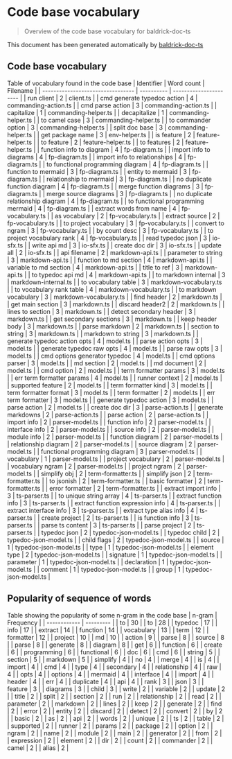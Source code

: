 # Code base vocabulary

> Overview of the code base vocabulary for baldrick-doc-ts

This document has been generated automatically by [baldrick-doc-ts](https://github.com/flarebyte/baldrick-doc-ts)

## Code base vocabulary

Table of vocabulary found in the code base
| Identifier                        | Word count | Filename               |
| --------------------------------- | ---------- | ---------------------- |
| run client                        | 2          | client.ts              |
| cmd generate typedoc action       | 4          | commanding-action.ts   |
| cmd parse action                  | 3          | commanding-action.ts   |
| capitalize                        | 1          | commanding-helper.ts   |
| decapitalize                      | 1          | commanding-helper.ts   |
| to camel case                     | 3          | commanding-helper.ts   |
| to commander option               | 3          | commanding-helper.ts   |
| split doc base                    | 3          | commanding-helper.ts   |
| get package name                  | 3          | env-helper.ts          |
| is feature                        | 2          | feature-helper.ts      |
| to feature                        | 2          | feature-helper.ts      |
| to features                       | 2          | feature-helper.ts      |
| function info to diagram          | 4          | fp-diagram.ts          |
| import info to diagrams           | 4          | fp-diagram.ts          |
| import info to relationships      | 4          | fp-diagram.ts          |
| to functional programming diagram | 4          | fp-diagram.ts          |
| function to mermaid               | 3          | fp-diagram.ts          |
| entity to mermaid                 | 3          | fp-diagram.ts          |
| relationship to mermaid           | 3          | fp-diagram.ts          |
| no duplicate function diagram     | 4          | fp-diagram.ts          |
| merge function diagrams           | 3          | fp-diagram.ts          |
| merge source diagrams             | 3          | fp-diagram.ts          |
| no duplicate relationship diagram | 4          | fp-diagram.ts          |
| to functional programming mermaid | 4          | fp-diagram.ts          |
| extract words from name           | 4          | fp-vocabulary.ts       |
| as vocabulary                     | 2          | fp-vocabulary.ts       |
| extract source                    | 2          | fp-vocabulary.ts       |
| to project vocabulary             | 3          | fp-vocabulary.ts       |
| convert to ngram                  | 3          | fp-vocabulary.ts       |
| by count desc                     | 3          | fp-vocabulary.ts       |
| to project vocabulary rank        | 4          | fp-vocabulary.ts       |
| read typedoc json                 | 3          | io-sfx.ts              |
| write api md                      | 3          | io-sfx.ts              |
| create doc dir                    | 3          | io-sfx.ts              |
| update all                        | 2          | io-sfx.ts              |
| api filename                      | 2          | markdown-api.ts        |
| parameter to string               | 3          | markdown-api.ts        |
| function to md section            | 4          | markdown-api.ts        |
| variable to md section            | 4          | markdown-api.ts        |
| title to ref                      | 3          | markdown-api.ts        |
| to typedoc api md                 | 4          | markdown-api.ts        |
| to markdown internal              | 3          | markdown-internal.ts   |
| to vocabulary table               | 3          | markdown-vocabulary.ts |
| to vocabulary rank table          | 4          | markdown-vocabulary.ts |
| to markdown vocabulary            | 3          | markdown-vocabulary.ts |
| find header                       | 2          | markdown.ts            |
| get main section                  | 3          | markdown.ts            |
| discard header2                   | 2          | markdown.ts            |
| lines to section                  | 3          | markdown.ts            |
| detect secondary header           | 3          | markdown.ts            |
| get secondary sections            | 3          | markdown.ts            |
| keep header body                  | 3          | markdown.ts            |
| parse markdown                    | 2          | markdown.ts            |
| section to string                 | 3          | markdown.ts            |
| markdown to string                | 3          | markdown.ts            |
| generate typedoc action opts      | 4          | model.ts               |
| parse action opts                 | 3          | model.ts               |
| generate typedoc raw opts         | 4          | model.ts               |
| parse raw opts                    | 3          | model.ts               |
| cmd options generator typedoc     | 4          | model.ts               |
| cmd options parser                | 3          | model.ts               |
| md section                        | 2          | model.ts               |
| md document                       | 2          | model.ts               |
| cmd option                        | 2          | model.ts               |
| term formatter params             | 3          | model.ts               |
| err term formatter params         | 4          | model.ts               |
| runner context                    | 2          | model.ts               |
| supported feature                 | 2          | model.ts               |
| term formatter kind               | 3          | model.ts               |
| term formatter format             | 3          | model.ts               |
| term formatter                    | 2          | model.ts               |
| err term formatter                | 3          | model.ts               |
| generate typedoc action           | 3          | model.ts               |
| parse action                      | 2          | model.ts               |
| create doc dir                    | 3          | parse-action.ts        |
| generate markdowns                | 2          | parse-action.ts        |
| parse action                      | 2          | parse-action.ts        |
| import info                       | 2          | parser-model.ts        |
| function info                     | 2          | parser-model.ts        |
| interface info                    | 2          | parser-model.ts        |
| source info                       | 2          | parser-model.ts        |
| module info                       | 2          | parser-model.ts        |
| function diagram                  | 2          | parser-model.ts        |
| relationship diagram              | 2          | parser-model.ts        |
| source diagram                    | 2          | parser-model.ts        |
| functional programming diagram    | 3          | parser-model.ts        |
| vocabulary                        | 1          | parser-model.ts        |
| project vocabulary                | 2          | parser-model.ts        |
| vocabulary ngram                  | 2          | parser-model.ts        |
| project ngram                     | 2          | parser-model.ts        |
| simplify obj                      | 2          | term-formatter.ts      |
| simplify json                     | 2          | term-formatter.ts      |
| to jsonish                        | 2          | term-formatter.ts      |
| basic formatter                   | 2          | term-formatter.ts      |
| error formatter                   | 2          | term-formatter.ts      |
| extract import info               | 3          | ts-parser.ts           |
| to unique string array            | 4          | ts-parser.ts           |
| extract function info             | 3          | ts-parser.ts           |
| extract function expression info  | 4          | ts-parser.ts           |
| extract interface info            | 3          | ts-parser.ts           |
| extract type alias info           | 4          | ts-parser.ts           |
| create project                    | 2          | ts-parser.ts           |
| is function info                  | 3          | ts-parser.ts           |
| parse ts content                  | 3          | ts-parser.ts           |
| parse project                     | 2          | ts-parser.ts           |
| typedoc json                      | 2          | typedoc-json-model.ts  |
| typedoc child                     | 2          | typedoc-json-model.ts  |
| child flags                       | 2          | typedoc-json-model.ts  |
| source                            | 1          | typedoc-json-model.ts  |
| type                              | 1          | typedoc-json-model.ts  |
| element type                      | 2          | typedoc-json-model.ts  |
| signature                         | 1          | typedoc-json-model.ts  |
| parameter                         | 1          | typedoc-json-model.ts  |
| declaration                       | 1          | typedoc-json-model.ts  |
| comment                           | 1          | typedoc-json-model.ts  |
| group                             | 1          | typedoc-json-model.ts  |

## Popularity of sequence of words

Table showing the popularity of some n-gram in the code base
| n-gram       | Frequency |
| ------------ | --------- |
| to           | 30        |
| to           | 28        |
| typedoc      | 17        |
| info         | 17        |
| extract      | 14        |
| function     | 14        |
| vocabulary   | 13        |
| term         | 12        |
| formatter    | 12        |
| project      | 10        |
| md           | 10        |
| action       | 9         |
| parse        | 8         |
| source       | 8         |
| parse        | 8         |
| generate     | 8         |
| diagram      | 8         |
| get          | 6         |
| function     | 6         |
| create       | 6         |
| programming  | 6         |
| functional   | 6         |
| doc          | 6         |
| cmd          | 6         |
| string       | 5         |
| section      | 5         |
| markdown     | 5         |
| simplify     | 4         |
| no           | 4         |
| merge        | 4         |
| is           | 4         |
| import       | 4         |
| cmd          | 4         |
| type         | 4         |
| secondary    | 4         |
| relationship | 4         |
| raw          | 4         |
| opts         | 4         |
| options      | 4         |
| mermaid      | 4         |
| interface    | 4         |
| import       | 4         |
| header       | 4         |
| err          | 4         |
| duplicate    | 4         |
| api          | 4         |
| rank         | 3         |
| json         | 3         |
| feature      | 3         |
| diagrams     | 3         |
| child        | 3         |
| write        | 2         |
| variable     | 2         |
| update       | 2         |
| title        | 2         |
| split        | 2         |
| section      | 2         |
| run          | 2         |
| relationship | 2         |
| read         | 2         |
| parameter    | 2         |
| markdown     | 2         |
| lines        | 2         |
| keep         | 2         |
| generate     | 2         |
| find         | 2         |
| error        | 2         |
| entity       | 2         |
| discard      | 2         |
| detect       | 2         |
| convert      | 2         |
| by           | 2         |
| basic        | 2         |
| as           | 2         |
| api          | 2         |
| words        | 2         |
| unique       | 2         |
| ts           | 2         |
| table        | 2         |
| supported    | 2         |
| runner       | 2         |
| params       | 2         |
| package      | 2         |
| option       | 2         |
| ngram        | 2         |
| name         | 2         |
| module       | 2         |
| main         | 2         |
| generator    | 2         |
| from         | 2         |
| expression   | 2         |
| element      | 2         |
| dir          | 2         |
| count        | 2         |
| commander    | 2         |
| camel        | 2         |
| alias        | 2         |